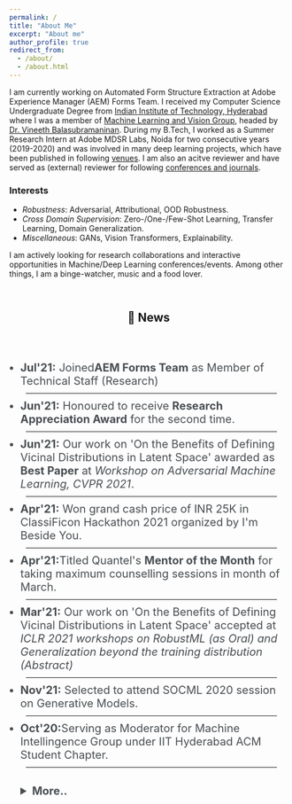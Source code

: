 ```yaml
---
permalink: /
title: "About Me"
excerpt: "About me"
author_profile: true
redirect_from: 
  - /about/
  - /about.html
---
```



I am currently working on Automated Form Structure Extraction at Adobe Experience Manager (AEM) Forms Team. I received my Computer Science Undergraduate Degree from [Indian Institute of Technology, Hyderabad](https://www.iith.ac.in/) where I was a member of [Machine Learning and Vision Group](https://lab1055.github.io/), headed by [Dr. Vineeth Balasubramaninan](https://www.iith.ac.in/~vineethnb/index.html). During my B.Tech, I worked as a Summer Research Intern at Adobe MDSR Labs, Noida for two consecutive years (2019-2020) and was involved in many deep learning projects, which have been published in following [venues](https://puneet2000.github.io//publications/). I am also an acitve reviewer and have served as (external) reviewer for following [conferences and journals](https://puneet2000.github.io/service/). 
### Interests
- *Robustness*: Adversarial, Attributional, OOD Robustness.
- *Cross Domain Supervision*: Zero-/One-/Few-Shot Learning, Transfer Learning, Domain Generalization.
- *Miscellaneous*: GANs, Vision Transformers, Explainability.

I am actively looking for research collaborations and interactive opportunities in Machine/Deep Learning conferences/events. Among other things, I am a binge-watcher, music and a food lover.


<aside class="sidebar" style="position: sticky !important;top: 0;right: 0;width: 100%;margin-right: -350px;padding-left: 0em;padding-top: 1em !important;z-index: 20;"><nav class="toc"><header><h2 class="nav__title"> 📰 News</h2></header><ul class="toc__menu" style="padding-left:1em; padding-right:0.5em; padding-top:0.5em;  text-transform:none;  font-size: 20px;color:#494e52">
	<li><b>Jul'21:</b> Joined<b>AEM Forms Team</b> as Member of Technical Staff (Research) <hr style="margin: 0.5em;"></li>
	<li><b>Jun'21:</b> Honoured to receive <b>Research Appreciation Award</b> for the second time.<hr style="margin: 0.5em;"></li>
	<li><b>Jun'21:</b> Our work on 'On the Benefits of Defining Vicinal Distributions in Latent Space' awarded as <b>Best Paper</b> at <i>Workshop on Adversarial Machine Learning, CVPR 2021</i>. <hr style="margin: 0.5em;"></li>
	<li><b>Apr'21:</b> Won grand cash price of INR 25K in ClassiFicon Hackathon 2021 organized by I'm Beside You. <hr style="margin: 0.5em;"></li>
	<li><b>Apr'21:</b>Titled Quantel's <b>Mentor of the Month</b> for taking maximum counselling sessions in month of March. <hr style="margin: 0.5em;"></li>
	<li><b>Mar'21:</b> Our work on 'On the Benefits of Defining Vicinal Distributions in Latent Space' accepted at <i>ICLR 2021 workshops on RobustML (as Oral) and Generalization beyond the training distribution (Abstract)</i> <hr style="margin: 0.5em;"></li>
	<li><b>Nov'21:</b> Selected to attend SOCML 2020 session on Generative Models.<hr style="margin: 0.5em;"></li>
	<li><b>Oct'20:</b>Serving as Moderator for Machine Intellingence Group under IIT Hyderabad ACM Student Chapter.<hr style="margin: 0.5em;"></li>
	</ul>

<ul class="toc__menu" style="padding-left:1em; padding-right:0.5em; padding-top:0.5em;  text-transform:none; font-size: 20px;color:#494e52">
<details>
  <summary><b>More..</b></summary>
<li><b>Aug'20: </b>Offered an exlusive top 10% spot at International Machine Learning Summer School, Skoltech.<hr style="margin: 0.5em;"></li>
<li><b>Aug'20:</b> Selected for first ever Google Research India - AI Summer School. <hr style="margin: 0.5em;"></li>
<li><b>Jul'20: </b>Our paper on 'Attributional Robustness Training' gets accepted at <b>ECCV 2020</b>.<hr style="margin: 0.5em;"></li>
<li><b>Jun'20: </b>Our paper on 'Saliency Maps and Adversarial Robustness' gets accepted at <b>ECML-PKDD 2020</b> (Acceptance ~ 19%).<hr style="margin: 0.5em;"></li>
<li><b>Oct'19: </b>Our paper on 'Charting the Right Manifold' also gets accepted as spotlight at MetaLearn Workshop, NeurIPS 2019.<hr style="margin: 0.5em;"></li>
<li><b>Oct'19: </b>Our paper on 'Charting the Right Manifold' gets accepted at <b>WACV 2020</b><hr style="margin: 0.5em;"></li>
<li><b>Mar'19: </b>Honoured to receive <b>Research Appreciation Award</b> for a project under Prof. Vineeth.<hr style="margin: 0.5em;"></li>
</details></ul>
</nav></aside>